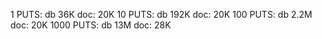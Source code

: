 1 PUTS: db 36K doc: 20K
10 PUTS: db 192K doc: 20K
100 PUTS: db 2.2M doc: 20K
1000 PUTS: db 13M doc: 28K
